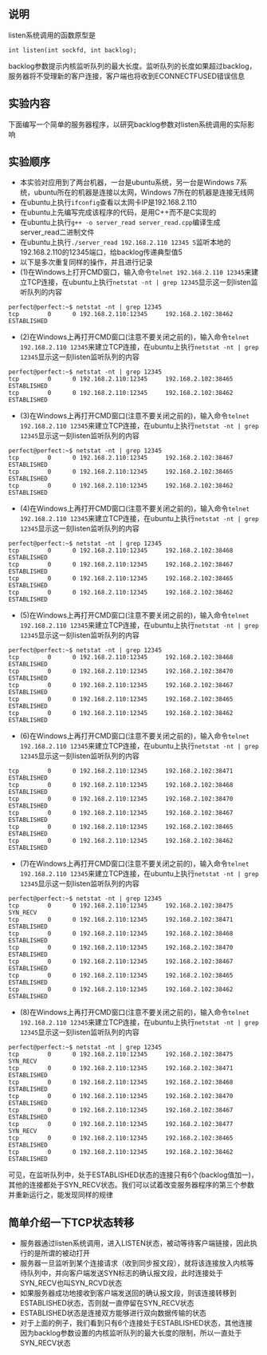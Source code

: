## 说明

listen系统调用的函数原型是

```
int listen(int sockfd, int backlog);
```

backlog参数提示内核监听队列的最大长度。监听队列的长度如果超过backlog，服务器将不受理新的客户连接，客户端也将收到ECONNECTFUSED错误信息

## 实验内容

下面编写一个简单的服务器程序，以研究backlog参数对listen系统调用的实际影响

## 实验顺序

* 本实验对应用到了两台机器，一台是ubuntu系统，另一台是Windows 7系统，ubuntu所在的机器是连接以太网，Windows 7所在的机器是连接无线网
* 在ubuntu上执行`ifconfig`查看以太网卡IP是192.168.2.110
* 在ubuntu上先编写完成该程序的代码，是用C++而不是C实现的
* 在ubuntu上执行`g++ -o server_read server_read.cpp`编译生成server_read二进制文件
* 在ubuntu上执行`./server_read 192.168.2.110 12345 5`监听本地的192.168.2.110的12345端口，给backlog传递典型值5
* 以下是多次重复同样的操作，并且进行记录
* (1)在Windows上打开CMD窗口，输入命令`telnet 192.168.2.110 12345`来建立TCP连接，在ubuntu上执行`netstat -nt | grep 12345`显示这一刻listen监听队列的内容

```
perfect@perfect:~$ netstat -nt | grep 12345
tcp        0      0 192.168.2.110:12345     192.168.2.102:38462     ESTABLISHED
```

* (2)在Windows上再打开CMD窗口(注意不要关闭之前的)，输入命令`telnet 192.168.2.110 12345`来建立TCP连接，在ubuntu上执行`netstat -nt | grep 12345`显示这一刻listen监听队列的内容

```
perfect@perfect:~$ netstat -nt | grep 12345
tcp        0      0 192.168.2.110:12345     192.168.2.102:38465     ESTABLISHED
tcp        0      0 192.168.2.110:12345     192.168.2.102:38462     ESTABLISHED
```

* (3)在Windows上再打开CMD窗口(注意不要关闭之前的)，输入命令`telnet 192.168.2.110 12345`来建立TCP连接，在ubuntu上执行`netstat -nt | grep 12345`显示这一刻listen监听队列的内容

```
perfect@perfect:~$ netstat -nt | grep 12345
tcp        0      0 192.168.2.110:12345     192.168.2.102:38467     ESTABLISHED
tcp        0      0 192.168.2.110:12345     192.168.2.102:38465     ESTABLISHED
tcp        0      0 192.168.2.110:12345     192.168.2.102:38462     ESTABLISHED
```

* (4)在Windows上再打开CMD窗口(注意不要关闭之前的)，输入命令`telnet 192.168.2.110 12345`来建立TCP连接，在ubuntu上执行`netstat -nt | grep 12345`显示这一刻listen监听队列的内容

```
perfect@perfect:~$ netstat -nt | grep 12345
tcp        0      0 192.168.2.110:12345     192.168.2.102:38468     ESTABLISHED
tcp        0      0 192.168.2.110:12345     192.168.2.102:38467     ESTABLISHED
tcp        0      0 192.168.2.110:12345     192.168.2.102:38465     ESTABLISHED
tcp        0      0 192.168.2.110:12345     192.168.2.102:38462     ESTABLISHED
```

* (5)在Windows上再打开CMD窗口(注意不要关闭之前的)，输入命令`telnet 192.168.2.110 12345`来建立TCP连接，在ubuntu上执行`netstat -nt | grep 12345`显示这一刻listen监听队列的内容

```
perfect@perfect:~$ netstat -nt | grep 12345
tcp        0      0 192.168.2.110:12345     192.168.2.102:38468     ESTABLISHED
tcp        0      0 192.168.2.110:12345     192.168.2.102:38470     ESTABLISHED
tcp        0      0 192.168.2.110:12345     192.168.2.102:38467     ESTABLISHED
tcp        0      0 192.168.2.110:12345     192.168.2.102:38465     ESTABLISHED
tcp        0      0 192.168.2.110:12345     192.168.2.102:38462     ESTABLISHED
```

* (6)在Windows上再打开CMD窗口(注意不要关闭之前的)，输入命令`telnet 192.168.2.110 12345`来建立TCP连接，在ubuntu上执行`netstat -nt | grep 12345`显示这一刻listen监听队列的内容

```
tcp        0      0 192.168.2.110:12345     192.168.2.102:38471     ESTABLISHED
tcp        0      0 192.168.2.110:12345     192.168.2.102:38468     ESTABLISHED
tcp        0      0 192.168.2.110:12345     192.168.2.102:38470     ESTABLISHED
tcp        0      0 192.168.2.110:12345     192.168.2.102:38467     ESTABLISHED
tcp        0      0 192.168.2.110:12345     192.168.2.102:38465     ESTABLISHED
tcp        0      0 192.168.2.110:12345     192.168.2.102:38462     ESTABLISHED
```

* (7)在Windows上再打开CMD窗口(注意不要关闭之前的)，输入命令`telnet 192.168.2.110 12345`来建立TCP连接，在ubuntu上执行`netstat -nt | grep 12345`显示这一刻listen监听队列的内容

```
perfect@perfect:~$ netstat -nt | grep 12345
tcp        0      0 192.168.2.110:12345     192.168.2.102:38475     SYN_RECV
tcp        0      0 192.168.2.110:12345     192.168.2.102:38471     ESTABLISHED
tcp        0      0 192.168.2.110:12345     192.168.2.102:38468     ESTABLISHED
tcp        0      0 192.168.2.110:12345     192.168.2.102:38470     ESTABLISHED
tcp        0      0 192.168.2.110:12345     192.168.2.102:38467     ESTABLISHED
tcp        0      0 192.168.2.110:12345     192.168.2.102:38465     ESTABLISHED
tcp        0      0 192.168.2.110:12345     192.168.2.102:38462     ESTABLISHED
```

* (8)在Windows上再打开CMD窗口(注意不要关闭之前的)，输入命令`telnet 192.168.2.110 12345`来建立TCP连接，在ubuntu上执行`netstat -nt | grep 12345`显示这一刻listen监听队列的内容

```
perfect@perfect:~$ netstat -nt | grep 12345
tcp        0      0 192.168.2.110:12345     192.168.2.102:38475     SYN_RECV
tcp        0      0 192.168.2.110:12345     192.168.2.102:38471     ESTABLISHED
tcp        0      0 192.168.2.110:12345     192.168.2.102:38468     ESTABLISHED
tcp        0      0 192.168.2.110:12345     192.168.2.102:38470     ESTABLISHED
tcp        0      0 192.168.2.110:12345     192.168.2.102:38467     ESTABLISHED
tcp        0      0 192.168.2.110:12345     192.168.2.102:38477     SYN_RECV
tcp        0      0 192.168.2.110:12345     192.168.2.102:38465     ESTABLISHED
tcp        0      0 192.168.2.110:12345     192.168.2.102:38462     ESTABLISHED
```

可见，在监听队列中，处于ESTABLISHED状态的连接只有6个(backlog值加一)，其他的连接都处于SYN_RECV状态。我们可以试着改变服务器程序的第三个参数并重新运行之，能发现同样的规律

## 简单介绍一下TCP状态转移

* 服务器通过listen系统调用，进入LISTEN状态，被动等待客户端链接，因此执行的是所谓的被动打开
* 服务器一旦监听到某个连接请求（收到同步报文段），就将该连接放入内核等待队列中，并向客户端发送SYN标志的确认报文段，此时连接处于SYN\_RECV也叫SYN\_RCVD状态
* 如果服务器成功地接收到客户端发送回的确认报文段，则该连接转移到ESTABLISHED状态，否则就一直停留在SYN\_RECV状态
* ESTABLISHED状态是连接双方能够进行双向数据传输的状态
* 对于上面的例子，我们看到只有6个连接处于ESTABLISHED状态，其他连接因为backlog参数设置的内核监听队列的最大长度的限制，所以一直处于SYN\_RECV状态

